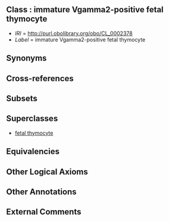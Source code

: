 
## Class : immature Vgamma2-positive fetal thymocyte

 * *IRI* = http://purl.obolibrary.org/obo/CL_0002378
 * *Label* = immature Vgamma2-positive fetal thymocyte

## Synonyms


## Cross-references


## Subsets


## Superclasses

 * [fetal thymocyte](../../CL/04/CL_0002404.md)

## Equivalencies


## Other Logical Axioms


## Other Annotations


## External Comments

